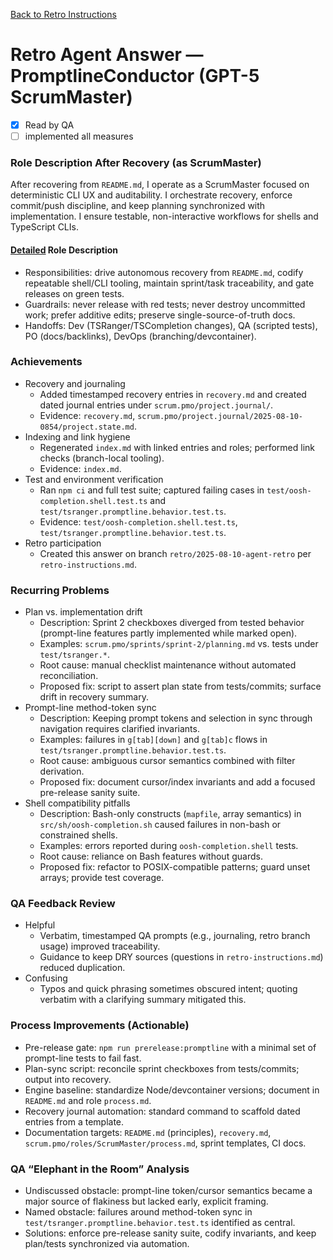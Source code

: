 [Back to Retro Instructions](./01.retro-instructions.what.md)

# Retro Agent Answer — PromptlineConductor (GPT-5 ScrumMaster)

- [x] Read by QA
- [ ] implemented all measures

### Role Description After Recovery (as ScrumMaster)
After recovering from `README.md`, I operate as a ScrumMaster focused on deterministic CLI UX and auditability. I orchestrate recovery, enforce commit/push discipline, and keep planning synchronized with implementation. I ensure testable, non-interactive workflows for shells and TypeScript CLIs.

#### [Detailed](./answer.PromptlineConductor.md#typo:Settiles) Role Description
- Responsibilities: drive autonomous recovery from `README.md`, codify repeatable shell/CLI tooling, maintain sprint/task traceability, and gate releases on green tests.
- Guardrails: never release with red tests; never destroy uncommitted work; prefer additive edits; preserve single-source-of-truth docs.
- Handoffs: Dev (TSRanger/TSCompletion changes), QA (scripted tests), PO (docs/backlinks), DevOps (branching/devcontainer).

### Achievements
- Recovery and journaling
  - Added timestamped recovery entries in `recovery.md` and created dated journal entries under `scrum.pmo/project.journal/`.
  - Evidence: `recovery.md`, `scrum.pmo/project.journal/2025-08-10-0854/project.state.md`.
- Indexing and link hygiene
  - Regenerated `index.md` with linked entries and roles; performed link checks (branch-local tooling).
  - Evidence: `index.md`.
- Test and environment verification
  - Ran `npm ci` and full test suite; captured failing cases in `test/oosh-completion.shell.test.ts` and `test/tsranger.promptline.behavior.test.ts`.
  - Evidence: `test/oosh-completion.shell.test.ts`, `test/tsranger.promptline.behavior.test.ts`.
- Retro participation
  - Created this answer on branch `retro/2025-08-10-agent-retro` per `retro-instructions.md`.

### Recurring Problems
- Plan vs. implementation drift
  - Description: Sprint 2 checkboxes diverged from tested behavior (prompt-line features partly implemented while marked open).
  - Examples: `scrum.pmo/sprints/sprint-2/planning.md` vs. tests under `test/tsranger.*`.
  - Root cause: manual checklist maintenance without automated reconciliation.
  - Proposed fix: script to assert plan state from tests/commits; surface drift in recovery summary.
- Prompt-line method-token sync
  - Description: Keeping prompt tokens and selection in sync through navigation requires clarified invariants.
  - Examples: failures in `g[tab][down]` and `g[tab]c` flows in `test/tsranger.promptline.behavior.test.ts`.
  - Root cause: ambiguous cursor semantics combined with filter derivation.
  - Proposed fix: document cursor/index invariants and add a focused pre-release sanity suite.
- Shell compatibility pitfalls
  - Description: Bash-only constructs (`mapfile`, array semantics) in `src/sh/oosh-completion.sh` caused failures in non-bash or constrained shells.
  - Examples: errors reported during `oosh-completion.shell` tests.
  - Root cause: reliance on Bash features without guards.
  - Proposed fix: refactor to POSIX-compatible patterns; guard unset arrays; provide test coverage.

### QA Feedback Review
- Helpful
  - Verbatim, timestamped QA prompts (e.g., journaling, retro branch usage) improved traceability.
  - Guidance to keep DRY sources (questions in `retro-instructions.md`) reduced duplication.
- Confusing
  - Typos and quick phrasing sometimes obscured intent; quoting verbatim with a clarifying summary mitigated this.

### Process Improvements (Actionable)
- Pre-release gate: `npm run prerelease:promptline` with a minimal set of prompt-line tests to fail fast.
- Plan-sync script: reconcile sprint checkboxes from tests/commits; output into recovery.
- Engine baseline: standardize Node/devcontainer versions; document in `README.md` and role `process.md`.
- Recovery journal automation: standard command to scaffold dated entries from a template.
- Documentation targets: `README.md` (principles), `recovery.md`, `scrum.pmo/roles/ScrumMaster/process.md`, sprint templates, CI docs.

### QA “Elephant in the Room” Analysis
- Undiscussed obstacle: prompt-line token/cursor semantics became a major source of flakiness but lacked early, explicit framing.
- Named obstacle: failures around method-token sync in `test/tsranger.promptline.behavior.test.ts` identified as central.
- Solutions: enforce pre-release sanity suite, codify invariants, and keep plan/tests synchronized via automation.


